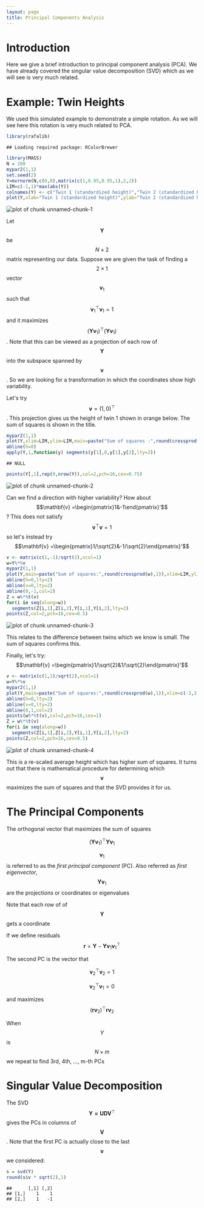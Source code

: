 ```yaml
---
layout: page
title: Principal Components Analysis
---
```




# Introduction

Here we give a brief introduction to principal component analysis (PCA). We have already covered the singular value decomposition (SVD) which as we will see is very much related. 

# Example: Twin Heights

We used this simulated example to demonstrate a simple rotation. As we will see here this rotation is very much related to PCA.



```r
library(rafalib)
```

```
## Loading required package: RColorBrewer
```

```r
library(MASS)
N = 100
mypar2(1,1)
set.seed(2)
Y=mvrnorm(N,c(0,0),matrix(c(1,0.95,0.95,1),2,2))
LIM=c(-1,1)*max(abs(Y))
colnames(Y) <- c("Twin 1 (standardized height)","Twin 2 (standardized height)")
plot(Y,xlab="Twin 1 (standardized height)",ylab="Twin 2 (standardized height)",xlim=LIM,ylim=LIM)
```

<img src="figure/PCA-unnamed-chunk-1-1.png" title="plot of chunk unnamed-chunk-1" alt="plot of chunk unnamed-chunk-1" style="display: block; margin: auto;" />

Let  $$\mathbf{Y}$$ be $$N \times 2$$ matrix representing our data. Suppose we are given the task of finding a  $$2 \times 1$$ vector $$\mathbf{v}_1$$ such that $$\mathbf{v}_1^\top \mathbf{v}_1 = 1$$
and it maximizes $$(\mathbf{Y}\mathbf{v}_1)^\top (\mathbf{Y}\mathbf{v}_1)$$. Note that this can be viewed as a projection of each row of $$\mathbf{Y}$$ into the subspace spanned by $$\mathbf{v}$$. So we are looking for a transformation in which the coordinates show high variability.

Let's try $$\mathbf{v}=(1,0)^\top$$. This projection gives us the height of twin 1 shown in orange below. The sum of squares is shown in the title.


```r
mypar2(1,1)
plot(Y,xlim=LIM,ylim=LIM,main=paste("Sum of squares :",round(crossprod(Y[,1]),1)))
abline(h=0)
apply(Y,1,function(y) segments(y[1],0,y[1],y[2],lty=2))
```

```
## NULL
```

```r
points(Y[,1],rep(0,nrow(Y)),col=2,pch=16,cex=0.75)
```

<img src="figure/PCA-unnamed-chunk-2-1.png" title="plot of chunk unnamed-chunk-2" alt="plot of chunk unnamed-chunk-2" style="display: block; margin: auto;" />


Can we find a direction with higher variability? How about
$$\mathbf{v} =\begin{pmatrix}1&-1\end{pmatrix}'$$ ? This does not satisfy $$\mathbf{v}^\top\mathbf{v}= 1$$ so let's instead try
$$\mathbf{v} =\begin{pmatrix}1/\sqrt{2}&-1/\sqrt{2}\end{pmatrix}'$$ 


```r
v <- matrix(c(1,-1)/sqrt(2),ncol=1)
w=Y%*%v
mypar2(1,1)
plot(Y,main=paste("Sum of squares:",round(crossprod(w),1)),xlim=LIM,ylim=LIM)
abline(h=0,lty=2)
abline(v=0,lty=2)
abline(0,-1,col=2)
Z = w%*%t(v)
for(i in seq(along=w))
  segments(Z[i,1],Z[i,2],Y[i,1],Y[i,2],lty=2)
points(Z,col=2,pch=16,cex=0.5)
```

<img src="figure/PCA-unnamed-chunk-3-1.png" title="plot of chunk unnamed-chunk-3" alt="plot of chunk unnamed-chunk-3" style="display: block; margin: auto;" />

This relates to the difference between twins which we know is small. The sum of squares confirms this.

Finally, let's try:
$$\mathbf{v} =\begin{pmatrix}1/\sqrt{2}&1/\sqrt{2}\end{pmatrix}'$$ 


```r
v <- matrix(c(1,1)/sqrt(2),ncol=1)
w=Y%*%v
mypar2(1,1)
plot(Y,main=paste("Sum of squares:",round(crossprod(w),1)),xlim=c(-3,3),ylim=c(-3,3))
abline(h=0,lty=2)
abline(v=0,lty=2)
abline(0,1,col=2)
points(w%*%t(v),col=2,pch=16,cex=1)
Z = w%*%t(v)
for(i in seq(along=w))
  segments(Z[i,1],Z[i,2],Y[i,1],Y[i,2],lty=2)
points(Z,col=2,pch=16,cex=0.5)
```

<img src="figure/PCA-unnamed-chunk-4-1.png" title="plot of chunk unnamed-chunk-4" alt="plot of chunk unnamed-chunk-4" style="display: block; margin: auto;" />

This is a re-scaled average height which has higher sum of squares. It 
turns out that there is mathematical procedure for determining which $$\mathbf{v}$$ maximizes the sum of squares and that the SVD provides it for us.

# The Principal Components

The orthogonal vector that maximizes the sum of squares

$$(\mathbf{Yv}_1)^\top \mathbf{Yv}_1$$ 

$$\mathbf{v}_1$$ is referred to as the _first principal component_ (PC). Also referred as  _first eigenvector_, $$\mathbf{Yv}_1$$
are the projections or coordinates or eigenvalues 

Note that each row of of $$\mathbf{Y}$$ gets a coordinate


If we define residuals $$\mathbf{r} = \mathbf{Y} - \mathbf{Yv}_1 \mathbf{v}_1^\top$$

The second PC is the vector that 

$$ \mathbf{v}_2^\top \mathbf{v}_2=1$$

$$ \mathbf{v}_2^\top \mathbf{v}_1=0$$

and maximizes  $$(\mathbf{rv}_2)^\top \mathbf{rv}_2$$ 

When $$Y$$ is $$N \times m$$ we repeat to find 3rd, 4th, ..., m-th PCs

# Singular Value Decomposition

The SVD $$\mathbf{Y=UDV}^\top$$ gives the PCs in columns of $$\mathbf{V}$$. Note that the first PC is actually close to the last $$\mathbf{v}$$ we considered:


```r
s = svd(Y)
round(s$v * sqrt(2),1)
```

```
##      [,1] [,2]
## [1,]    1    1
## [2,]    1   -1
```


